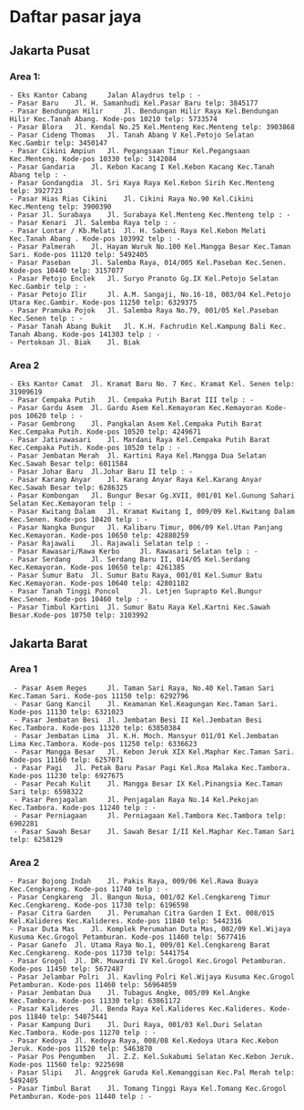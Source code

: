 # Daftar pasar jaya 

## Jakarta Pusat 

   ### Area 1:
   
	- Eks Kantor Cabang 	Jalan Alaydrus telp : -
	- Pasar Baru 	Jl. H. Samanhudi Kel.Pasar Baru telp: 3845177
	- Pasar Bendungan Hilir 	Jl. Bendungan Hilir Raya Kel.Bendungan Hilir Kec.Tanah Abang. Kode-pos 10210 telp: 5733574
	- Pasar Blora 	Jl. Kendal No.25 Kel.Menteng Kec.Menteng telp: 3903868
	- Pasar Cideng Thomas 	Jl. Tanah Abang V Kel.Petojo Selatan Kec.Gambir telp: 3450147
	- Pasar Cikini Ampiun 	Jl. Pegangsaan Timur Kel.Pegangsaan Kec.Menteng. Kode-pos 10330 telp: 3142084
	- Pasar Gandaria 	Jl. Kebon Kacang I Kel.Kebon Kacang Kec.Tanah Abang telp : -
	- Pasar Gondangdia 	Jl. Sri Kaya Raya Kel.Kebon Sirih Kec.Menteng telp: 3927723
	- Pasar Hias Rias Cikini 	Jl. Cikini Raya No.90 Kel.Cikini Kec.Menteng telp: 3900390
	- Pasar Jl. Surabaya 	Jl. Surabaya Kel.Menteng Kec.Menteng telp : -
	- Pasar Kenari 	Jl. Salemba Raya telp : -
	- Pasar Lontar / Kb.Melati 	Jl. H. Sabeni Raya Kel.Kebon Melati Kec.Tanah Abang . Kode-pos 103992 telp : -
	- Pasar Palmerah 	Jl. Hayam Wuruk No.100 Kel.Mangga Besar Kec.Taman Sari. Kode-pos 11120 telp: 5492405
	- Pasar Paseban 	Jl. Salemba Raya, 014/005 Kel.Paseban Kec.Senen. Kode-pos 10440 telp: 3157077
	- Pasar Petojo Enclek 	Jl. Suryo Pranoto Gg.IX Kel.Petojo Selatan Kec.Gambir telp : -
	- Pasar Petojo Ilir 	Jl. A.M. Sangaji, No.16-18, 003/04 Kel.Petojo Utara Kec.Gambir. Kode-pos 11250 telp: 6329375
	- Pasar Pramuka Pojok 	Jl. Salemba Raya No.79, 001/05 Kel.Paseban Kec.Senen telp : -
	- Pasar Tanah Abang Bukit 	Jl. K.H. Fachrudin Kel.Kampung Bali Kec. Tanah Abang. Kode-pos 141303 telp : -
	- Pertokoan Jl. Biak 	Jl. Biak

   ### Area 2
   
	- Eks Kantor Camat 	Jl. Kramat Baru No. 7 Kec. Kramat Kel. Senen telp: 31909619
	- Pasar Cempaka Putih 	Jl. Cempaka Putih Barat III telp : -
	- Pasar Gardu Asem 	Jl. Gardu Asem Kel.Kemayoran Kec.Kemayoran Kode-pos 10620 telp : -
	- Pasar Gembrong 	Jl. Pangkalan Asem Kel.Cempaka Putih Barat Kec.Cempaka Putih. Kode-pos 10520 telp: 4249671
	- Pasar Jatirawasari 	Jl. Mardani Raya Kel.Cempaka Putih Barat Kec.Cempaka Putih. Kode-pos 10520 telp : -
	- Pasar Jembatan Merah 	Jl. Kartini Raya Kel.Mangga Dua Selatan Kec.Sawah Besar telp: 6011584
	- Pasar Johar Baru 	Jl.Johar Baru II telp : -
	- Pasar Karang Anyar 	Jl. Karang Anyar Raya Kel.Karang Anyar Kec.Sawah Besar telp: 6286325
	- Pasar Kombongan 	Jl. Bungur Besar Gg.XVII, 001/01 Kel.Gunung Sahari Selatan Kec.Kemayoran telp : -
	- Pasar Kwitang Dalam 	Jl. Kramat Kwitang I, 009/09 Kel.Kwitang Dalam Kec.Senen. Kode-pos 10420 telp : -
	- Pasar Nangka Bungur 	Jl. Kalibaru Timur, 006/09 Kel.Utan Panjang Kec.Kemayoran. Kode-pos 10650 telp: 42880259
	- Pasar Rajawali 	Jl. Rajawali Selatan telp : -
	- Pasar Rawasari/Rawa Kerbo 	Jl. Rawasari Selatan telp : -
	- Pasar Serdang 	Jl. Serdang Baru II, 014/05 Kel.Serdang Kec.Kemayoran. Kode-pos 10650 telp: 4261385
	- Pasar Sumur Batu 	Jl. Sumur Batu Raya, 001/01 Kel.Sumur Batu Kec.Kemayoran. Kode-pos 10640 telp: 42801182
	- Pasar Tanah Tinggi Poncol 	Jl. Letjen Suprapto Kel.Bungur Kec.Senen. Kode-pos 10460 telp : -
	- Pasar Timbul Kartini 	Jl. Sumur Batu Raya Kel.Kartni Kec.Sawah Besar.Kode-pos 10750 telp: 3103992
	
## Jakarta Barat

   ### Area 1
   
	 - Pasar Asem Reges 	Jl. Taman Sari Raya, No.40 Kel.Taman Sari Kec.Taman Sari. Kode-pos 11150 telp: 6292796
	 - Pasar Gang Kancil 	Jl. Keamanan Kel.Keagungan Kec.Taman Sari. Kode-pos 11130 telp: 6321023
	 - Pasar Jembatan Besi 	Jl. Jembatan Besi II Kel.Jembatan Besi Kec.Tambora. Kode-pos 11320 telp: 63850384
	 - Pasar Jembatan Lima 	Jl. K.H. Moch. Mansyur 011/01 Kel.Jembatan Lima Kec.Tambora. Kode-pos 11250 telp: 6336623
	 - Pasar Mangga Besar 	Jl. Kebon Jeruk XIX Kel.Maphar Kec.Taman Sari. Kode-pos 11160 telp: 6257071
	 - Pasar Pagi 	Jl. Petak Baru Pasar Pagi Kel.Roa Malaka Kec.Tambora. Kode-pos 11230 telp: 6927675
	 - Pasar Pecah Kulit 	Jl. Mangga Besar IX Kel.Pinangsia Kec.Taman Sari telp: 6598322
	 - Pasar Penjagalan 	Jl. Penjagalan Raya No.14 Kel.Pekojan Kec.Tambora. Kode-pos 11240 telp : -
	 - Pasar Perniagaan 	Jl. Perniagaan Kel.Tambora Kec.Tambora telp: 6902281
	 - Pasar Sawah Besar 	Jl. Sawah Besar I/II Kel.Maphar Kec.Taman Sari telp: 6258129
	 
   ### Area 2
   
	- Pasar Bojong Indah 	Jl. Pakis Raya, 009/06 Kel.Rawa Buaya Kec.Cengkareng. Kode-pos 11740 telp : -
	- Pasar Cengkareng 	Jl. Bangun Nusa, 001/02 Kel.Cengkareng Timur Kec.Cengkareng. Kode-pos 11730 telp: 6196598
	- Pasar Citra Garden 	Jl. Perumahan Citra Garden I Ext. 008/015 Kel.Kalideres Kec.Kalideres. Kode-pos 11840 telp: 5442316
	- Pasar Duta Mas 	Jl. Komplek Perumahan Duta Mas, 002/09 Kel.Wijaya Kusuma Kec.Grogol Petamburan. Kode-pos 11460 telp: 5677416
	- Pasar Ganefo 	Jl. Utama Raya No.1, 009/01 Kel.Cengkareng Barat Kec.Cengkareng. Kode-pos 11730 telp: 5441754
	- Pasar Grogol 	Jl. DR. Muwardi IV Kel.Grogol Kec.Grogol Petamburan. Kode-pos 11450 telp: 5672487
	- Pasar Jelambar Polri 	Jl. Kavling Polri Kel.Wijaya Kusuma Kec.Grogol Petamburan. Kode-pos 11460 telp: 56964059
	- Pasar Jembatan Dua 	Jl. Tubagus Angke, 005/09 Kel.Angke Kec.Tambora. Kode-pos 11330 telp: 63861172
	- Pasar Kalideres 	Jl. Benda Raya Kel.Kalideres Kec.Kalideres. Kode-pos 11840 telp: 54075441
	- Pasar Kampung Duri 	Jl. Duri Raya, 001/03 Kel.Duri Selatan Kec.Tambora. Kode-pos 11270 telp : -
	- Pasar Kedoya 	Jl. Kedoya Raya, 008/08 Kel.Kedoya Utara Kec.Kebon Jeruk. Kode-pos 11520 telp: 5463870
	- Pasar Pos Pengumben 	Jl. Z.Z. Kel.Sukabumi Selatan Kec.Kebon Jeruk. Kode-pos 11560 telp: 9225698
	- Pasar Slipi 	Jl. Anggrek Garuda Kel.Kemanggisan Kec.Pal Merah telp: 5492405
	- Pasar Timbul Barat 	Jl. Tomang Tinggi Raya Kel.Tomang Kec.Grogol Petamburan. Kode-pos 11440 telp : -

